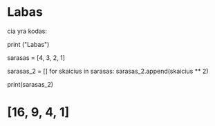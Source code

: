 # Labas

cia yra kodas:


[//]: # (sita vieta bus nerodoma)
print ("Labas")

sarasas = [4, 3, 2, 1]

sarasas_2 = []
for skaicius in sarasas:
    sarasas_2.append(skaicius ** 2)

print(sarasas_2)

# [16, 9, 4, 1]
